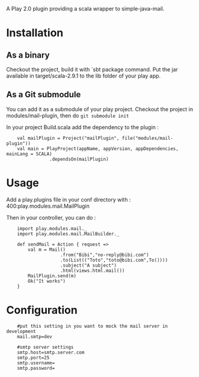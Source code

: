 A Play 2.0 plugin providing a scala wrapper to simple-java-mail.

Installation
============

As a binary
-----------

Checkout the project, build it with `sbt package command.
Put the jar available in target/scala-2.9.1 to the lib folder of your play app.

As a Git submodule
------------------
You can add it as a submodule of your play project.
Checkout the project in modules/mail-plugin, then do `git submodule init`

In your project Build.scala add the dependency to the plugin :

        val mailPlugin = Project("mailPlugin", file("modules/mail-plugin"))
        val main = PlayProject(appName, appVersion, appDependencies, mainLang = SCALA)
                    .dependsOn(mailPlugin)


Usage
=====

Add a play.plugins file in your conf directory with :
        400:play.modules.mail.MailPlugin

Then in your controller, you can do :

        import play.modules.mail._
        import play.modules.mail.MailBuilder._

        def sendMail = Action { request =>
            val m = Mail()
                        .from("Bibi","no-reply@bibi.com")
                        .to(List(("Toto","toto@bibi.com",To())))
                        .subject("A subject")
                        .html(views.html.mail())
            MailPlugin.send(m)
            Ok("It works")
        }

Configuration
=============

        #put this setting in you want to mock the mail server in development
        mail.smtp=dev

        #smtp server settings
        smtp.host=smtp.server.com
        smtp.port=25
        smtp.username=
        smtp.password=


